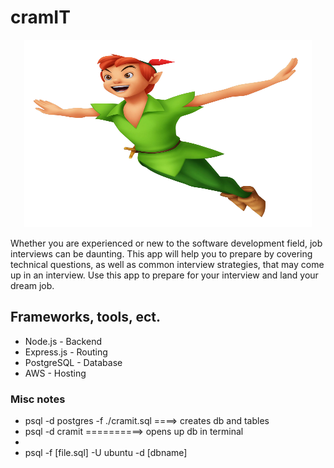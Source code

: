 # cramIT
<p align="center">
    <img width="460" height="300" src="./Peter_Pan.png">
</p>
Whether you are experienced or new to the software development field, job interviews can be daunting.  This app will help you to prepare by covering technical questions, as well as common interview strategies, that may come up in an interview.  Use this app to prepare for your interview and land your dream job.

## Frameworks, tools, ect.
* Node.js - Backend
* Express.js - Routing
* PostgreSQL - Database
* AWS - Hosting


### Misc notes
* psql -d postgres -f ./cramit.sql   ====> creates db and tables
* psql -d cramit  ==========> opens up db in terminal
*
* psql -f [file.sql] -U ubuntu -d [dbname]

